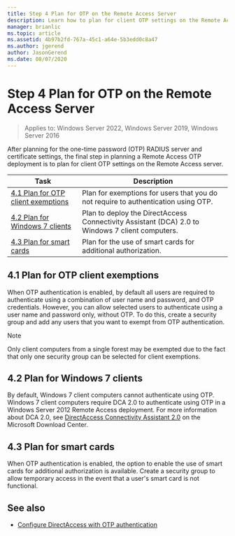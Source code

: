 ```yaml
---
title: Step 4 Plan for OTP on the Remote Access Server
description: Learn how to plan for client OTP settings on the Remote Access server.
manager: brianlic
ms.topic: article
ms.assetid: 4b97b2fd-767a-45c1-a64e-5b3edd0c8a47
ms.author: jgerend
author: JasonGerend
ms.date: 08/07/2020
---
```

# Step 4 Plan for OTP on the Remote Access Server

>Applies to: Windows Server 2022, Windows Server 2019, Windows Server 2016

After planning for the one-time password (OTP) RADIUS server and certificate settings, the final step in planning a Remote Access OTP deployment is to plan for client OTP settings on the Remote Access server.

|Task|Description|
|----|--------|
|[4.1 Plan for OTP client exemptions](#bkmk_4_1_Exemptions)|Plan for exemptions for users that you do not require to authentication using OTP.|
|[4.2 Plan for Windows 7 clients](#bkmk_4_2_Win7)|Plan to deploy the DirectAccess Connectivity Assistant (DCA) 2.0 to  Windows 7  client computers.|
|[4.3 Plan for smart cards](#BKMK_smartcard)|Plan for the use of smart cards for additional authorization.|

## <a name="bkmk_4_1_Exemptions"></a>4.1 Plan for OTP client exemptions
When OTP authentication is enabled, by default all users are required to authenticate using a combination of user name and password, and OTP credentials. However, you can allow selected users to authenticate using a user name and password only, without OTP. To do this, create a security group and add any users that you want to exempt from OTP authentication.

> [!NOTE]
> Only client computers from a single forest may be exempted due to the fact that only one security group can be selected for client exemptions.

## <a name="bkmk_4_2_Win7"></a>4.2 Plan for Windows 7 clients
By default,  Windows 7  client computers cannot authenticate using OTP.  Windows 7  client computers require DCA 2.0 to authenticate using OTP in a  Windows Server 2012  Remote Access deployment. For more information about DCA 2.0, see [DirectAccess Connectivity Assistant 2.0](https://support.microsoft.com/topic/directaccess-connectivity-assistant-2-0-is-available-136d0086-1e5d-8a56-79ee-f0b933168a7e) on the Microsoft Download Center.

## <a name="BKMK_smartcard"></a>4.3 Plan for smart cards
When OTP authentication is enabled, the option to enable the use of smart cards for additional authorization is available. Create a security group to allow temporary access in the event that a user's smart card is not functional.

## <a name="BKMK_Links"></a>See also

-   [Configure DirectAccess with OTP authentication](../deploy-ra-otp.md)

